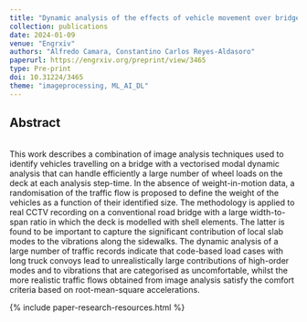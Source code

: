 ```yaml
---
title: "Dynamic analysis of the effects of vehicle movement over bridges observed with CCTV images "
collection: publications
date: 2024-01-09
venue: "Engrxiv"
authors: "Alfredo Camara, Constantino Carlos Reyes-Aldasoro"
paperurl: https://engrxiv.org/preprint/view/3465
type: Pre-print
doi: 10.31224/3465
theme: "imageprocessing, ML_AI_DL"
---
```


<h2> Abstract </h2>  <br>
This work describes a combination of image analysis techniques used to identify vehicles travelling on a bridge with a vectorised modal dynamic analysis that can handle efficiently a large number of wheel loads on the deck at each analysis step-time. In the absence of weight-in-motion data, a randomisation of the traffic flow is proposed to define the weight of the vehicles as a function of their identified size. The methodology is applied to real CCTV recording on a conventional road bridge with a large width-to-span ratio in which the deck is modelled with shell elements. The latter is found to be important to capture the significant contribution of local slab modes to the vibrations along the sidewalks. The dynamic analysis of a large number of traffic records indicate that code-based load cases with long truck convoys lead to unrealistically large contributions of high-order modes and to vibrations that are categorised as uncomfortable, whilst the more realistic traffic flows obtained from image analysis satisfy the comfort criteria based on root-mean-square accelerations.

{% include paper-research-resources.html %}
